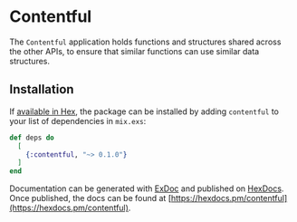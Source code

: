 # Contentful

The `Contentful` application holds functions and structures shared across the other APIs, to ensure that similar functions can use similar data structures.

## Installation

If [available in Hex](https://hex.pm/docs/publish), the package can be installed
by adding `contentful` to your list of dependencies in `mix.exs`:

```elixir
def deps do
  [
    {:contentful, "~> 0.1.0"}
  ]
end
```

Documentation can be generated with [ExDoc](https://github.com/elixir-lang/ex_doc)
and published on [HexDocs](https://hexdocs.pm). Once published, the docs can
be found at [https://hexdocs.pm/contentful](https://hexdocs.pm/contentful).
